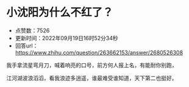 # 小沈阳为什么不红了？
- 点赞数：7526
- 更新时间：2022年09月19日16时52分34秒
- 回答url：https://www.zhihu.com/question/263662153/answer/2680526308
<body>
 <p data-pid="k7jjZWlU">我手拿流星弯月刀，喊着响亮的口号，前方何人报上名，有能耐你别跑，</p>
 <p data-pid="DMhZ8rCq">江河湖波浪滔滔，看我浪迹多逍遥，谁最难受谁知道，天下第二也挺好。</p>
</body>